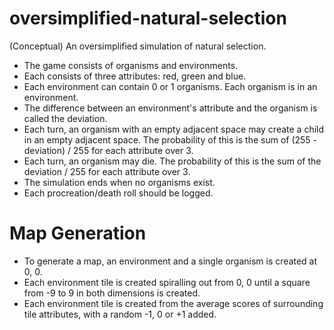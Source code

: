 # oversimplified-natural-selection
(Conceptual) An oversimplified simulation of natural selection.

* The game consists of organisms and environments.
* Each consists of three attributes: red, green and blue.
* Each environment can contain 0 or 1 organisms. Each organism is in an environment.
* The difference between an environment's attribute and the organism is called the deviation.
* Each turn, an organism with an empty adjacent space may create a child in an empty adjacent space. The probability of this is the sum of (255 - deviation) / 255 for each attribute over 3.
* Each turn, an organism may die. The probability of this is the sum of the deviation / 255 for each attribute over 3.
* The simulation ends when no organisms exist.
* Each procreation/death roll should be logged.

# Map Generation

* To generate a map, an environment and a single organism is created at 0, 0.
* Each environment tile is created spiralling out from 0, 0 until a square from -9 to 9 in both dimensions is created.
* Each environment tile is created from the average scores of surrounding tile attributes, with a random -1, 0 or +1 added.
